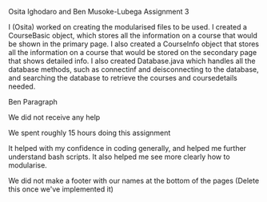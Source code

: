 Osita Ighodaro and Ben Musoke-Lubega Assignment 3

I (Osita) worked on creating the modularised files to be used. I
created a CourseBasic object, which stores all the information on
a course that would be shown in the primary page. I also created a
CourseInfo object that stores all the information on a course that
would be stored on the secondary page that shows detailed info.
I also created Database.java which handles all the database methods,
such as connectinf and deisconnecting to the database, and searching
the database to retrieve the courses and coursedetails needed.

Ben Paragraph

We did not receive any help

We spent roughly 15 hours doing this assignment

It helped with my confidence in coding generally, and helped me further
understand bash scripts. It also helped me see more clearly how to 
modularise.

We did not make a footer with our names at the bottom of the pages
(Delete this once we've implemented it)
